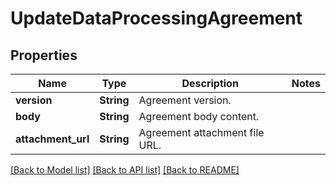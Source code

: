 # UpdateDataProcessingAgreement

## Properties

Name | Type | Description | Notes
------------ | ------------- | ------------- | -------------
**version** | **String** | Agreement version. | 
**body** | **String** | Agreement body content. | 
**attachment_url** | **String** | Agreement attachment file URL. | 

[[Back to Model list]](../README.md#documentation-for-models) [[Back to API list]](../README.md#documentation-for-api-endpoints) [[Back to README]](../README.md)


